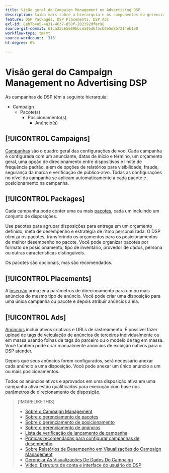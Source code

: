 ```yaml
---
title: Visão geral do Campaign Management no Advertising DSP
description: Saiba mais sobre a hierarquia e os componentes do gerenciamento de campanhas.
feature: DSP Packages, DSP Placements, DSP Ads
exl-id: 8eb7b4a5-4a31-4637-858f-202392dfac98
source-git-commit: 61ca25565e09bbce505d6f5cb0e5e8b7214eb1e0
workflow-type: tm+mt
source-wordcount: '318'
ht-degree: 0%

---
```


# Visão geral do Campaign Management no Advertising DSP

As campanhas de DSP têm a seguinte hierarquia:

* Campaign
   * Pacote(s)
      * Posicionamento(s)
         * Anúncio(s)
<!-- Do clients think in terms of insertion orders? If yes, then work in the following info.:
In Advertising DSP, an insertion order is represented as a campaign, and line items are represented as packages. Each package will include placements, which can use different strategies and tactics to deliver the line item requirements.
-->

## [!UICONTROL Campaigns]

[Campanhas](/help/dsp/campaign-management/campaigns/campaign-about.md) são o quadro geral das configurações de voo. Cada campanha é configurada com um anunciante, datas de início e término, um orçamento geral, uma opção de direcionamento entre dispositivos e limite de frequência padrão, além de opções de relatórios para visibilidade, fraude, segurança da marca e verificação de público-alvo. Todas as configurações no nível da campanha se aplicam automaticamente a cada pacote e posicionamento na campanha.

## [!UICONTROL Packages]

Cada campanha pode conter uma ou mais [pacotes](/help/dsp/campaign-management/packages/package-about.md), cada um incluindo um conjunto de disposições.

Use pacotes para agrupar disposições para entrega em um orçamento definido, meta de desempenho e estratégia de ritmo personalizada. O DSP otimiza os pacotes, transferindo os orçamentos para os posicionamentos de melhor desempenho no pacote. Você pode organizar pacotes por formato de posicionamento, tipo de inventário, provedor de dados, persona ou outras características distinguíveis.

Os pacotes são opcionais, mas são recomendados.

## [!UICONTROL Placements]

A [inserção](/help/dsp/campaign-management/placements/placement-about.md) armazena parâmetros de direcionamento para um ou mais anúncios do mesmo tipo de anúncio. Você pode criar uma disposição para uma única campanha ou pacote e depois atribuir anúncios a ela.

## [!UICONTROL Ads]

[Anúncios](/help/dsp/campaign-management/ads/ad-about.md) incluir ativos criativos e URLs de rastreamento. É possível fazer upload de tags de veiculação de anúncios de terceiros individualmente ou em massa usando folhas de tags do parceiro ou o modelo de tag em massa. Você também pode criar manualmente anúncios de exibição nativos para o DSP atender.

Depois que seus anúncios forem configurados, será necessário anexar cada anúncio a uma disposição. Você pode anexar um único anúncio a um ou mais posicionamentos.

Todos os anúncios ativos e aprovados em uma disposição ativa em uma campanha ativa estão qualificados para execução com base nos parâmetros de direcionamento de disposição.

>[!MORELIKETHIS]
>
>* [Sobre o Campaign Management](/help/dsp/campaign-management/campaigns/campaign-about.md)
>* [Sobre o gerenciamento de pacotes](/help/dsp/campaign-management/packages/package-about.md)
>* [Sobre o gerenciamento de posicionamento](/help/dsp/campaign-management/placements/placement-about.md)
>* [Sobre o gerenciamento de anúncios](/help/dsp/campaign-management/ads/ad-about.md)
>* [Lista de verificação de lançamento de campanha](/help/dsp/campaign-management/campaign-launch-checklist.md)
>* [Práticas recomendadas para configurar campanhas de desempenho](/help/dsp/optimization/campaign-best-practices-performance.md)
>* [Sobre Relatórios de Desempenho em Visualizações do Campaign Management](/help/dsp/campaign-management/reports/campaign-reports-about.md)
>* [Gerenciar As Visualizações De Dados Do Campaign](/help/dsp/campaign-management/reports/campaign-data-views-manage.md)
>* [Vídeo: Estrutura de conta e interface do usuário do DSP](https://experienceleague.adobe.com/docs/advertising-learn/tutorials/dsp/ui.html)
